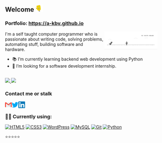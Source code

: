 ## Welcome <img src="https://github.com/deut-erium/deut-erium/blob/master/assets/wave.gif?raw=1" width="24px"> 
### Portfolio: https://a-kbv.github.io
<img width="35%" align="right" alt="Github" src="https://github.com/a-kbv/a-kbv/blob/main/dino.gif" />

I'm a self taught computer programmer who is passionate about writing code, solving problems, automating stuff, building software and hardware.

- 📚 I’m currently learning backend web development using Python
- 👯 I’m looking for a software development internship. 

<br/>

<a href="https://github.com/a-kbv">
  <img height="160em" src="https://github-readme-stats.vercel.app/api?username=a-kbv&theme=buefy&show_icons=true" />
  <img height="120em" src="https://github-readme-stats.vercel.app/api/top-langs/?username=a-kbv&theme=buefy&layout=compact" />
</a>
<br/>

### Contact me or stalk 

<a href="link to profile">
  <img align="left" alt="Atanas Korabov" width="22px" src="https://github.com/deut-erium/deut-erium/blob/master/assets/gmail.svg" />
</a>
<a href="link to profile">
  <img align="left" alt="Atanas Korabov" width="22px" src="https://github.com/deut-erium/deut-erium/blob/master/assets/twitter.svg" />
</a>
<a href="link to profile">
  <img align="left" alt="Atanas Korabov" width="22px" src="https://github.com/deut-erium/deut-erium/blob/master/assets/linkedin.svg" />
</a>


<br />

### 👨‍💻 Currently using:

[![HTML5](https://img.shields.io/badge/-HTML5-E34F26?style=flat&logo=html5&logoColor=white&link=https://github.com/a-kbv)](https://github.com/a-kbv) 
[![CSS3](https://img.shields.io/badge/-CSS3-1572B6?style=flat&logo=css3&link=https://github.com/a-kbv)](https://github.com/a-kbv) 
[![WordPress](https://img.shields.io/badge/-WordPress-blue?style=flat&logo=wordpress&link=https://github.com/a-kbv)](https://github.com/a-kbv) 
[![MySQL](https://img.shields.io/badge/-MySQL-black?style=flat&logo=mysql&link=https://github.com/a-kbv)](https://github.com/a-kbv)
[![Git](https://img.shields.io/badge/-Git-black?style=flat&logo=git&link=https://github.com/a-kbv)](https://github.com/a-kbv) 
[![Python](https://img.shields.io/badge/-Python-blue?style=flat&logo=git&link=https://github.com/a-kbv)](https://github.com/a-kbv) 

⭐️⭐️⭐️⭐️⭐️
